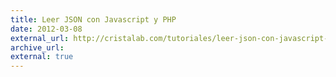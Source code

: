 ```yaml
---
title: Leer JSON con Javascript y PHP
date: 2012-03-08
external_url: http://cristalab.com/tutoriales/leer-json-con-javascript-y-php-c104372l
archive_url:
external: true
---
```

